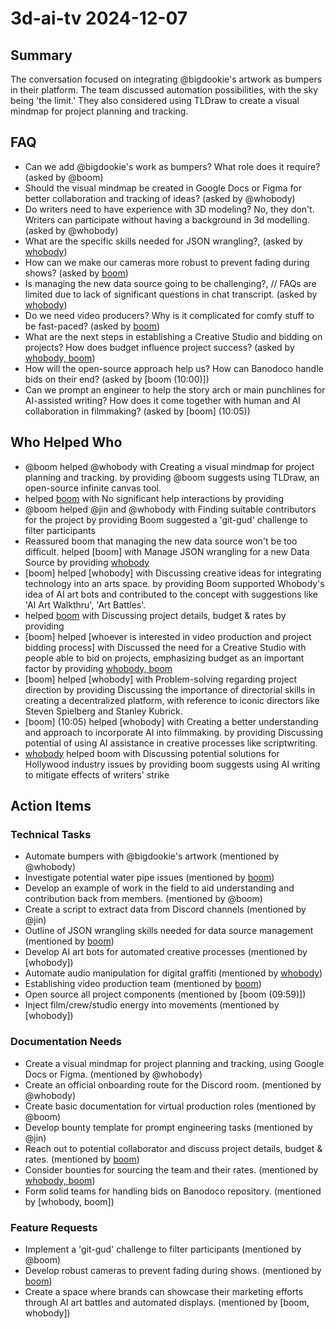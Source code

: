 # 3d-ai-tv 2024-12-07

## Summary
The conversation focused on integrating @bigdookie's artwork as bumpers in their platform. The team discussed automation possibilities, with the sky being 'the limit.' They also considered using TLDraw to create a visual mindmap for project planning and tracking.

## FAQ
- Can we add @bigdookie's work as bumpers? What role does it require? (asked by @boom)
- Should the visual mindmap be created in Google Docs or Figma for better collaboration and tracking of ideas? (asked by @whobody)
- Do writers need to have experience with 3D modeling? No, they don't. Writers can participate without having a background in 3d modelling. (asked by @whobody)
- What are the specific skills needed for JSON wrangling?,  (asked by [whobody](09:46))
- How can we make our cameras more robust to prevent fading during shows? (asked by [boom](09:47))
- Is managing the new data source going to be challenging?,   // FAQs are limited due to lack of significant questions in chat transcript.     (asked by [whobody](09:47))
- Do we need video producers? Why is it complicated for comfy stuff to be fast-paced? (asked by [boom](09:56))
- What are the next steps in establishing a Creative Studio and bidding on projects? How does budget influence project success? (asked by [whobody, boom](10:27))
- How will the open-source approach help us? How can Banodoco handle bids on their end? (asked by [boom (10:00)])
- Can we prompt an engineer to help the story arch or main punchlines for AI-assisted writing? How does it come together with human and AI collaboration in filmmaking? (asked by [boom] (10:05))

## Who Helped Who
- @boom helped @whobody with Creating a visual mindmap for project planning and tracking. by providing @boom suggests using TLDraw, an open-source infinite canvas tool.
-  helped [boom](08:26) with No significant help interactions by providing 
- @boom helped @jin and @whobody with Finding suitable contributors for the project by providing Boom suggested a 'git-gud' challenge to filter participants
- Reassured boom that managing the new data source won't be too difficult. helped [boom] with Manage JSON wrangling for a new Data Source by providing [whobody](09:47)
- [boom] helped [whobody] with Discussing creative ideas for integrating technology into an arts space. by providing Boom supported Whobody's idea of AI art bots and contributed to the concept with suggestions like 'AI Art Walkthru', 'Art Battles'.
-  helped [boom](09:56) with Discussing project details, budget & rates by providing 
- [boom] helped [whoever is interested in video production and project bidding process] with Discussed the need for a Creative Studio with people able to bid on projects, emphasizing budget as an important factor by providing [whobody, boom](10:27)
- [boom] helped [whobody] with Problem-solving regarding project direction by providing Discussing the importance of directorial skills in creating a decentralized platform, with reference to iconic directors like Steven Spielberg and Stanley Kubrick.
- [boom] (10:05) helped [whobody] with Creating a better understanding and approach to incorporate AI into filmmaking. by providing Discussing potential of using AI assistance in creative processes like scriptwriting.
- [whobody](10:07) helped boom with Discussing potential solutions for Hollywood industry issues by providing boom suggests using AI writing to mitigate effects of writers' strike

## Action Items

### Technical Tasks
- Automate bumpers with @bigdookie's artwork (mentioned by @whobody)
- Investigate potential water pipe issues (mentioned by [boom](08:26))
- Develop an example of work in the field to aid understanding and contribution back from members. (mentioned by @boom)
- Create a script to extract data from Discord channels (mentioned by @jin)
- Outline of JSON wrangling skills needed for data source management (mentioned by [boom](09:46))
- Develop AI art bots for automated creative processes (mentioned by [whobody])
- Automate audio manipulation for digital graffiti (mentioned by [whobody](09:51))
- Establishing video production team (mentioned by [boom](09:56))
- Open source all project components (mentioned by [boom (09:59)])
- Inject film/crew/studio energy into movements (mentioned by [whobody])

### Documentation Needs
- Create a visual mindmap for project planning and tracking, using Google Docs or Figma. (mentioned by @whobody)
- Create an official onboarding route for the Discord room. (mentioned by @whobody)
- Create basic documentation for virtual production roles (mentioned by @boom)
- Develop bounty template for prompt engineering tasks (mentioned by @jin)
- Reach out to potential collaborator and discuss project details, budget & rates. (mentioned by [boom](09:56))
- Consider bounties for sourcing the team and their rates. (mentioned by [whobody, boom](10:27))
- Form solid teams for handling bids on Banodoco repository. (mentioned by [whobody, boom])

### Feature Requests
- Implement a 'git-gud' challenge to filter participants (mentioned by @boom)
- Develop robust cameras to prevent fading during shows. (mentioned by [boom](09:47))
- Create a space where brands can showcase their marketing efforts through AI art battles and automated displays. (mentioned by [boom, whobody])
